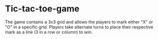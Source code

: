 # Tic-tac-toe-game
The game contains a 3x3 grid and allows the players to mark either "X" or "O" in a specific grid. Players take alternate turns to place their respective mark as a line (3 in a row or column) to win.
